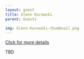 ```yaml
---
layout: guest
title: Glenn Kurowski
parent: Guests

img: Glenn-Kurowski-thumbnail.png
---
```




<div class="badge-base LI-profile-badge" data-locale="en_US" data-size="medium" data-theme="light" data-type="VERTICAL" data-vanity="glenn-kurowski-3910626" data-version="v1"><a class="badge-base__link LI-simple-link" href="https://www.linkedin.com/in/glenn-kurowski-3910626?trk=profile-badge">Click for more details</a></div>


TBD
